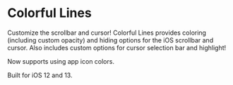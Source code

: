 # Colorful Lines

Customize the scrollbar and cursor!
Colorful Lines provides coloring (including custom opacity) and hiding options for the iOS scrollbar and cursor.
Also includes custom options for cursor selection bar and highlight!

Now supports using app icon colors.

Built for iOS 12 and 13.